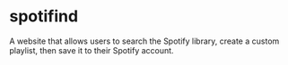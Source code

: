 # spotifind
A website that allows users to search the Spotify library, create a custom playlist, then save it to their Spotify account.
